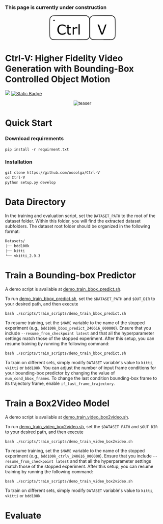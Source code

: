 ### This page is currently under construction

<p align="center">
<a href="https://oooolga.github.io/ctrl-v.github.io/">
<img src="./statics/logo.png" height="80" alt="logo">
</a>
</p>

# Ctrl-V: Higher Fidelity Video Generation with Bounding-Box Controlled Object Motion

<p align="left">
<a href="https://arxiv.org/abs/2406.05630" alt="arXiv">
    <img src="https://img.shields.io/badge/arXiv-2406.05630-b31b1b.svg?style=flat" /></a>
<a href="https://paperswithcode.com/paper/ctrl-v-higher-fidelity-video-generation-with">
    <img alt="Static Badge" src="https://img.shields.io/badge/paper_with_code-link-turquoise?logo=paperswithcode" />
</a>
<p align="center">
<img src="./statics/CtrlV_teaserv2.png" height="480" alt="teaser">
</p>

# Quick Start
### Download requirements
```
pip install -r requirment.txt
```

### Installation
```
git clone https://github.com/oooolga/Ctrl-V
cd Ctrl-V
python setup.py develop
```

# Data Directory
In the training and evaluation script, set the `DATASET_PATH` to the root of the dataset folder. Within this folder, you will find the extracted dataset subfolders. The dataset root folder should be organized in the following format: 	
```
Datasets/
├── bdd100k
├── kitti
└── vkitti_2.0.3
```

# Train a Bounding-box Predictor
A demo script is available at [demo_train_bbox_predict.sh](./scripts/train_scripts/demo_train_bbox_predict.sh).

To run [demo_train_bbox_predict.sh](./scripts/train_scripts/demo_train_bbox_predict.sh), set the `$DATASET_PATH` and `$OUT_DIR` to your desired path, and then execute 
```
bash ./scripts/train_scripts/demo_train_bbox_predict.sh
```

To resume training, set the `$NAME` variable to the name of the stopped experiment (e.g., `bdd100k_bbox_predict_240616_000000`). Ensure that you include `--resume_from_checkpoint latest` and that all the hyperparameter settings match those of the stopped experiment. After this setup, you can resume training by running the following command:
```
bash ./scripts/train_scripts/demo_train_bbox_predict.sh
```

To train on different sets, simply modify `DATASET` variable's value to `kitti`, `vkitti` or `bdd100k`. You can adjust the number of input frame conditions for your bounding-box predictor by changing the value of `num_cond_bbox_frames`. To change the last condition bounding-box frame to its trajectory frame, enable `if_last_frame_trajectory`.

# Train a Box2Video Model
A demo script is available at [demo_train_video_box2video.sh](./scripts/train_scripts/demo_train_video_box2video.sh).

To run [demo_train_video_box2video.sh](./scripts/train_scripts/demo_train_video_box2video.sh), set the `$DATASET_PATH` and `$OUT_DIR` to your desired path, and then execute 
```
bash ./scripts/train_scripts/demo_train_video_box2video.sh
```

To resume training, set the `$NAME` variable to the name of the stopped experiment (e.g., `bdd100k_ctrlv_240616_000000`). Ensure that you include `--resume_from_checkpoint latest` and that all the hyperparameter settings match those of the stopped experiment. After this setup, you can resume training by running the following command:
```
bash ./scripts/train_scripts/demo_train_video_box2video.sh
```

To train on different sets, simply modify `DATASET` variable's value to `kitti`, `vkitti` or `bdd100k`.

# Evaluate